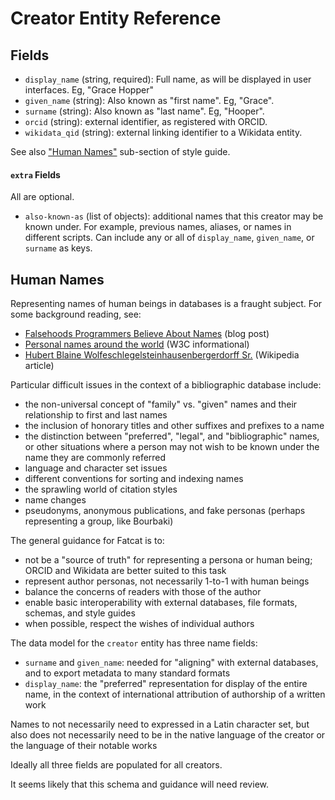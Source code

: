 
# Creator Entity Reference

## Fields

- `display_name` (string, required): Full name, as will be displayed in user
  interfaces. Eg, "Grace Hopper"
- `given_name` (string): Also known as "first name". Eg, "Grace".
- `surname` (string): Also known as "last name". Eg, "Hooper".
- `orcid` (string): external identifier, as registered with ORCID.
- `wikidata_qid` (string): external linking identifier to a Wikidata entity.
  
See also ["Human Names"](./style_guide.md##human-names) sub-section of style guide.

#### `extra` Fields

All are optional.

- `also-known-as` (list of objects): additional names that this creator may be
  known under. For example, previous names, aliases, or names in different
  scripts. Can include any or all of `display_name`, `given_name`, or `surname`
  as keys.

## Human Names

Representing names of human beings in databases is a fraught subject. For some
background reading, see:

- [Falsehoods Programmers Believe About Names](https://www.kalzumeus.com/2010/06/17/falsehoods-programmers-believe-about-names/) (blog post)
- [Personal names around the world](https://www.w3.org/International/questions/qa-personal-names) (W3C informational)
- [Hubert Blaine Wolfeschlegelsteinhausenbergerdorff Sr.](https://en.wikipedia.org/wiki/Hubert_Blaine_Wolfeschlegelsteinhausenbergerdorff_Sr.) (Wikipedia article)

Particular difficult issues in the context of a bibliographic database include:

- the non-universal concept of "family" vs.  "given" names and their
  relationship to first and last names
- the inclusion of honorary titles and other suffixes and prefixes to a name
- the distinction between "preferred", "legal", and "bibliographic" names, or
  other situations where a person may not wish to be known under the name they
  are commonly referred
- language and character set issues
- different conventions for sorting and indexing names
- the sprawling world of citation styles
- name changes
- pseudonyms, anonymous publications, and fake personas (perhaps representing a
  group, like Bourbaki)

The general guidance for Fatcat is to:

- not be a "source of truth" for representing a persona or human being; ORCID
  and Wikidata are better suited to this task
- represent author personas, not necessarily 1-to-1 with human beings
- balance the concerns of readers with those of the author
- enable basic interoperability with external databases, file formats, schemas,
  and style guides
- when possible, respect the wishes of individual authors

The data model for the `creator` entity has three name fields:

- `surname` and `given_name`: needed for "aligning" with external databases,
  and to export metadata to many standard formats
- `display_name`: the "preferred" representation for display of the entire name,
  in the context of international attribution of authorship of a written work
  
Names to not necessarily need to expressed in a Latin character set, but also
does not necessarily need to be in the native language of the creator or the
language of their notable works

Ideally all three fields are populated for all creators.

It seems likely that this schema and guidance will need review.


